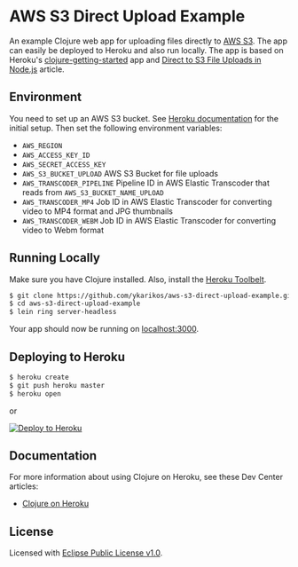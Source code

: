 
# AWS S3 Direct Upload Example

An example Clojure web app for uploading files directly to [AWS S3](https://aws.amazon.com/s3/). The app can easily be deployed to Heroku and also run locally. The app is based on Heroku's [clojure-getting-started](https://github.com/heroku/clojure-getting-started) app and [Direct to S3 File Uploads in Node.js](https://devcenter.heroku.com/articles/s3-upload-node) article.

## Environment

You need to set up an AWS S3 bucket. See [Heroku documentation](https://devcenter.heroku.com/articles/s3-upload-node#initial-setup) for the initial setup. Then set the following environment variables:

* `AWS_REGION`
* `AWS_ACCESS_KEY_ID`
* `AWS_SECRET_ACCESS_KEY`
* `AWS_S3_BUCKET_UPLOAD`
  AWS S3 Bucket for file uploads
* `AWS_TRANSCODER_PIPELINE`
  Pipeline ID in AWS Elastic Transcoder that reads from `AWS_S3_BUCKET_NAME_UPLOAD`
* `AWS_TRANSCODER_MP4`
  Job ID in AWS Elastic Transcoder for converting video to MP4 format and JPG thumbnails
* `AWS_TRANSCODER_WEBM`
  Job ID in AWS Elastic Transcoder for converting video to Webm format

## Running Locally

Make sure you have Clojure installed.  Also, install the [Heroku Toolbelt](https://toolbelt.heroku.com/).

```sh
$ git clone https://github.com/ykarikos/aws-s3-direct-upload-example.git
$ cd aws-s3-direct-upload-example
$ lein ring server-headless
```

Your app should now be running on [localhost:3000](http://localhost:3000/).

## Deploying to Heroku

```sh
$ heroku create
$ git push heroku master
$ heroku open
```

or

[![Deploy to Heroku](https://www.herokucdn.com/deploy/button.png)](https://heroku.com/deploy)

## Documentation

For more information about using Clojure on Heroku, see these Dev Center articles:

- [Clojure on Heroku](https://devcenter.heroku.com/categories/clojure)

## License

Licensed with [Eclipse Public License v1.0](http://www.eclipse.org/legal/epl-v10.html).
